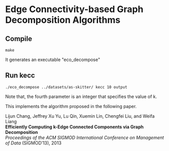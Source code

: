 # Edge Connectivity-based Graph Decomposition Algorithms

## Compile

```
make
```
It generates an executable "eco_decompose"

## Run kecc

```
./eco_decompose ../datasets/as-skitter/ kecc 10 output
```
Note that, the fourth parameter is an integer that specifies the value of k.

This implements the algorithm proposed in the following paper.

Lijun Chang, Jeffrey Xu Yu, Lu Qin, Xuemin Lin, Chengfei Liu, and Weifa Liang <br/>
**Efficiently Computing k-Edge Connected Components via Graph Decomposition** <br />
*Proceedings of the ACM SIGMOD International Conference on Management of Data* (SIGMOD’13), 2013
